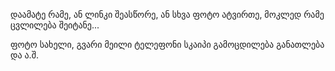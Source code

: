 დაამატე რამე, ან ლინკი შეასწორე, ან სხვა ფოტო ატვირთე, მოკლედ რამე ცვლილება შეიტანე...

ფოტო
სახელი, გვარი
მეილი
ტელეფონი
სკაიპი
გამოცდილება
განათლება და ა.შ.

